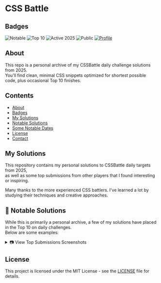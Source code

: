 # CSS Battle

## Badges

![Notable](https://img.shields.io/badge/CSSBattle-Notable%20Solutions-%23D8BF06?style=flat&logo=css3&logoColor=white)
![Top 10](https://img.shields.io/badge/CSSBattle-Top%2010%20Solutions-%234A6302?style=flat&logo=css3&logoColor=white)
![Active 2025](https://img.shields.io/badge/Active%20in-2025-%230050B0?style=flat)
![Public](https://img.shields.io/badge/Status-Public-%232D363F?style=flat)
[![Profile](https://img.shields.io/badge/Profile-CSSBattle-%23D8BF06?style=flat&logo=github&logoColor=white)](https://cssbattle.dev/player/nicktheromaniancoder)

## About

This repo is a personal archive of my CSSBattle daily challenge solutions from 2025.  
You'll find clean, minimal CSS snippets optimized for shortest possible code, plus occasional Top 10 finishes.

## Contents

- [About](#about)  
- [Badges](#badges)  
- [My Solutions](#my-solutions)  
- [Notable Solutions](#-notable-solutions)  
- [Some Notable Dates](#-some-notable-dates)  
- [License](#license)  
- [Contact](#contact)

## My Solutions

This repository contains my personal solutions to CSSBattle daily targets from 2025,  
as well as some top submissions from other players that I found interesting or inspiring.  

Many thanks to the more experienced CSS battlers. I've learned a lot by studying their techniques and creative approaches.

## 🌟 Notable Solutions

While this is primarily a personal archive, a few of my solutions have placed in the Top 10 on daily challenges.  
Below are some examples:

<details> <summary>📷 View Top Submissions Screenshots</summary> <br> <div align="center"> <table> <tr> <td align="center"> <img src="assets/CSSBATTLE13jul2025.png" width="200"><br> <sub><b>13 Jul 2025</b></sub> </td> <td align="center"> <img src="assets/CSSBATTLE14jul2025.png" width="200"><br> <sub><b>14 Jul 2025</b></sub> </td> </tr> <tr> <td align="center"> <img src="assets/CSSBATTLE25jun2025.png" width="200"><br> <sub><b>25 Jun 2025</b></sub> </td> <td align="center"> <img src="assets/CSSBATTLE9jul2025.png" width="200"><br> <sub><b>9 Jul 2025</b></sub> </td> </tr> </table> </div> </details>

## License

This project is licensed under the MIT License - see the [LICENSE](./LICENSE) file for details.

